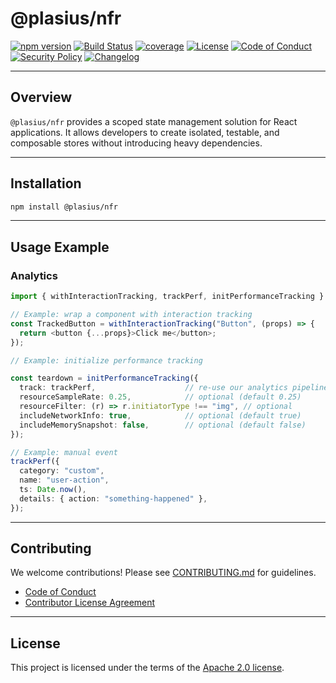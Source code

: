 # @plasius/nfr

[![npm version](https://img.shields.io/npm/v/@plasius/nfr.svg)](https://www.npmjs.com/package/@plasius/nfr)
[![Build Status](https://img.shields.io/github/actions/workflow/status/Plasius-LTD/nfr/ci.yml?branch=main&label=build&style=flat)](https://github.com/plasius/nfr/actions/workflows/ci.yml)
[![coverage](https://img.shields.io/codecov/c/github/Plasius-LTD/nfr)](https://codecov.io/gh/Plasius-LTD/nfr)
[![License](https://img.shields.io/github/license/Plasius-LTD/nfr)](./LICENSE)
[![Code of Conduct](https://img.shields.io/badge/code%20of%20conduct-yes-blue.svg)](./CODE_OF_CONDUCT.md)
[![Security Policy](https://img.shields.io/badge/security%20policy-yes-orange.svg)](./SECURITY.md)
[![Changelog](https://img.shields.io/badge/changelog-md-blue.svg)](./CHANGELOG.md)

---

## Overview

`@plasius/nfr` provides a scoped state management solution for React applications. It allows developers to create isolated, testable, and composable stores without introducing heavy dependencies.

---

## Installation

```bash
npm install @plasius/nfr
```

---

## Usage Example

### Analytics

```ts
import { withInteractionTracking, trackPerf, initPerformanceTracking } from "@plasius/nfr";

// Example: wrap a component with interaction tracking
const TrackedButton = withInteractionTracking("Button", (props) => {
  return <button {...props}>Click me</button>;
});

// Example: initialize performance tracking

const teardown = initPerformanceTracking({
  track: trackPerf,                    // re-use our analytics pipeline
  resourceSampleRate: 0.25,            // optional (default 0.25)
  resourceFilter: (r) => r.initiatorType !== "img", // optional
  includeNetworkInfo: true,            // optional (default true)
  includeMemorySnapshot: false,        // optional (default false)
});

// Example: manual event
trackPerf({
  category: "custom",
  name: "user-action",
  ts: Date.now(),
  details: { action: "something-happened" },
});
```

---

## Contributing

We welcome contributions! Please see [CONTRIBUTING.md](./CONTRIBUTING.md) for guidelines.

- [Code of Conduct](./CODE_OF_CONDUCT.md)
- [Contributor License Agreement](./legal/CLA.md)

---

## License

This project is licensed under the terms of the [Apache 2.0 license](./LICENSE).
